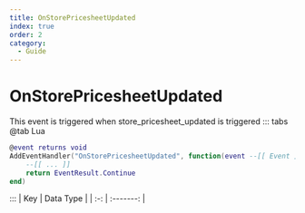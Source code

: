 ```yaml
---
title: OnStorePricesheetUpdated
index: true
order: 2
category:
  - Guide
---
```


# OnStorePricesheetUpdated
This event is triggered when store_pricesheet_updated is triggered
::: tabs
@tab Lua
```lua
@event returns void
AddEventHandler("OnStorePricesheetUpdated", function(event --[[ Event ]])
    --[[ ... ]]
    return EventResult.Continue
end)
```

:::
| Key | Data Type |
| :-: | :-------: |